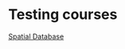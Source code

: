 # Testing courses

[Spatial Database](../courses/spatialDatabase/_build/html/content/Overview.html)

